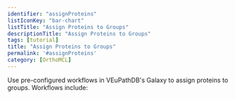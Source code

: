 ```yaml
---
identifier: "assignProteins"
listIconKey: "bar-chart"
listTitle: "Assign Proteins to Groups"
descriptionTitle: "Assign Proteins to Groups"
tags: [tutorial]
title: "Assign Proteins to Groups"
permalink: '#assignProteins'
category: [OrthoMCL]
---
```

<div style="margin: auto; max-width: 51em;">
  <p>Use pre-configured workflows in VEuPathDB's Galaxy to assign proteins to groups.  Workflows include:</p>

</div>




